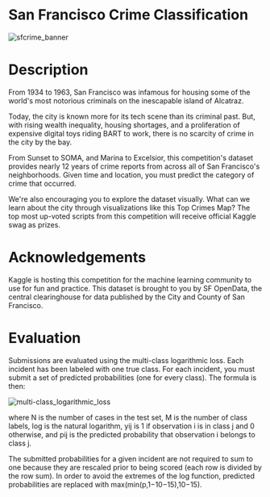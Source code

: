 # San Francisco Crime Classification
![sfcrime_banner](https://github.com/JamesSuryaPutra/San-Francisco-Crime-Classification/assets/155945814/449fcfa8-2b09-4f54-8c60-5c470d2b3606)

# Description
From 1934 to 1963, San Francisco was infamous for housing some of the world's most notorious criminals on the inescapable island of Alcatraz.

Today, the city is known more for its tech scene than its criminal past. But, with rising wealth inequality, housing shortages, and a proliferation of expensive digital toys riding BART to work, there is no scarcity of crime in the city by the bay.

From Sunset to SOMA, and Marina to Excelsior, this competition's dataset provides nearly 12 years of crime reports from across all of San Francisco's neighborhoods. Given time and location, you must predict the category of crime that occurred.

We're also encouraging you to explore the dataset visually. What can we learn about the city through visualizations like this Top Crimes Map? The top most up-voted scripts from this competition will receive official Kaggle swag as prizes.


# Acknowledgements
Kaggle is hosting this competition for the machine learning community to use for fun and practice. This dataset is brought to you by SF OpenData, the central clearinghouse for data published by the City and County of San Francisco.

# Evaluation
Submissions are evaluated using the multi-class logarithmic loss. Each incident has been labeled with one true class. For each incident, you must submit a set of predicted probabilities (one for every class). The formula is then:

![multi-class_logarithmic_loss](https://github.com/JamesSuryaPutra/San-Francisco-Crime-Classification/assets/155945814/ca734c21-03d4-4c39-a540-cbb7bcbb6d28)


where N is the number of cases in the test set, M is the number of class labels, log is the natural logarithm, yij is 1 if observation i is in class j and 0 otherwise, and pij is the predicted probability that observation i belongs to class j.

The submitted probabilities for a given incident are not required to sum to one because they are rescaled prior to being scored (each row is divided by the row sum). In order to avoid the extremes of the log function, predicted probabilities are replaced with max(min(p,1−10−15),10−15).
